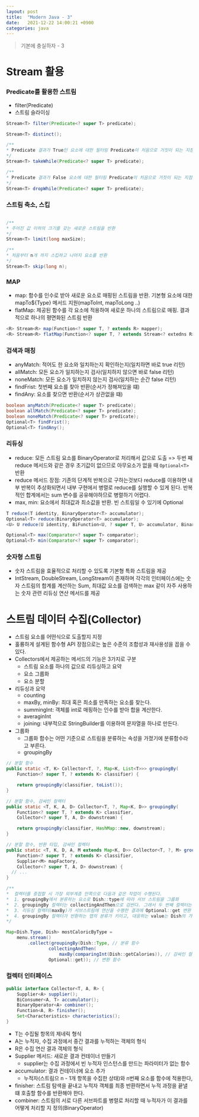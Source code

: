 ```yaml
---
layout: post
title:  "Modern Java - 3"
date:   2021-12-22 14:00:21 +0900
categories: java
---
```


> 기본에 충실하자 - 3

# Stream 활용

### Predicate를 활용한 스트림
- filter(Predicate)
- 스트림 슬라이싱

```java
Stream<T> filter(Predicate<? super T> predicate);

Stream<T> distinct();

/**
* Predicate 결과가 True인 요소에 대한 필터링 Predicate이 처음으로 거짓이 되는 지점에 연산을 멈춤
*/
Stream<T> takeWhile(Predicate<? super T> predicate);

/**
* Predicate 결과가 False 요소에 대한 필터링 Predicate이 처음으로 거짓이 되는 지점까지 발견된 요소를 버린다.
*/
Stream<T> dropWhile(Predicate<? super T> predicate);
```

### 스트림 축소, 스킵

```java

/**
* 주어진 값 이하의 크기를 갖는 새로운 스트림을 반환
*/
Stream<T> limit(long maxSize); 

/**
* 처음부터 n개 까지 스킵하고 나머지 요소를 반환
*/
Stream<T> skip(long n);
```

### MAP
- map: 함수를 인수로 받아 새로운 요소로 매핑된 스트림을 반환. 기본형 요소에 대한 mapTo${Type} 메서드 지원(mapToInt, mapToLong ..)
- flatMap: 제공된 함수를 각 요소에 적용하여 새로운 하나의 스트림으로 매핑. 결과적으로 하나의 평면화된 스트림 반환

```java
<R> Stream<R> map(Function<? super T, ? extends R> mapper);
<R> Stream<R> flatMap(Function<? super T, ? extends Stream<? extedns R>> mapper);
```

### 검색과 매칭
- anyMatch: 적어도 한 요소와 일치하는지 확인하는지(일치하면 바로 true 리턴)
- allMatch: 모든 요소가 일치하는지 검사(일치하지 않으면 바로 false 리턴)
- noneMatch: 모든 요소가 일치하지 않는지 검사(일치하는 순간 false 리턴)
- findFrist: 첫번째 요소를 찾아 반환(순서가 정해져있을 떄)
- findAny: 요소를 찾으면 반환(순서가 상관없을 떄)

```java
boolean anyMatch(Predicate<? super T> predicate);
boolean allMatch(Predicate<? super T> predicate);
boolean noneMatch(Predicate<? super T> predicate);
Optional<T> findFrist();
Optional<T> findAny();
```

### 리듀싱
- reduce: 모든 스트림 요소를 BinaryOperator로 처리해서 값으로 도출 => 두번 째 reduce 메서드와 같은 경우 초기값이 없으므로 아무요소가 없을 때 `Optional<T>` 반환
- reduce 메서드 장점: 기존의 단계적 반복으로 구하는것보다 reduce를 이용하면 내부 반복이 추상화되면서 내부 구현에서 병렬로 reduce를 실행할 수 있게 된다. 반복적인 합계에서는 sum 변수를 공유해야하므로 병렬하기 어렵다.
- max, min: 요소에서 최대값과 최소값을 반환. 빈 스트림일 수 있기에 Optional<T>

```java
T reduce(T identity, BinaryOperator<T> accumulator);
Optional<T> reduce(BinaryOperator<T> accumulator);
<U> U reduce(U identity, BiFunction<U, ? super T, U> accumulator, BinaryOperator<U> combiner);

Optional<T> max(Comparator<? super T> comparator);
Optional<T> min(Comparator<? super T> comparator);
```

### 숫자형 스트림
- 숫자 스트림을 효율적으로 처리할 수 있도록 기본형 특화 스트림을 제공
- IntStream, DoubleStream, LongStream이 존재하며 각각의 인터페이스에는 숫자 스트림의 합계를 계산하는 Sum, 최대값 요소를 검색하는 max 같이 자주 사용하는 숫자 관련 리듀싱 연산 메서드를 제공

# 스트림 데이터 수집(Collector)

- 스트림 요소를 어떤식으로 도출할지 지정
- 훌륭하게 설계된 함수형 API 장점으로는 높은 수준의 조합성과 재사용성을 꼽을 수 있다.
- Collectors에서 제공하는 메서드의 기능은 3가지로 구분
    - 스트림 요소를 하나의 값으로 리듀싱하고 요약
    - 요소 그룹화
    - 요소 분할
- 리듀싱과 요약
    - counting
    - maxBy, minBy: 최대 혹은 최소를 만족하는 요소를 찾는다.
    - summingInt: 객체를 int로 매핑하는 인수를 받아 합을 계산한다.
    - averaginInt
    - joining: 내부적으로 StringBuilder를 이용하여 문자열을 하나로 만든다.
- 그룹화
    - 그룹화 함수는 어떤 기준으로 스트림을 분류하는 속성을 가졌기에 분류함수라고 부른다.
    - groupingBy

```java
// 분할 함수
public static <T, K> Collector<T, ?, Map<K, List<T>>> groupingBy(
    Function<? super T, ? extends K> classifier) {

    return groupingBy(classifier, toList());
}

// 분할 함수, 감싸인 컬렉터
public static <T, K, A, D> Collector<T, ?, Map<K, D>> groupingBy(
    Function<? super T, ? extends K> classifier,
    Collector<? super T, A, D> downstream) {

    return groupingBy(classifier, HashMap::new, downstream);
}

// 분할 함수, 반환 타입, 감싸인 컬렉터
public static <T, K, D, A, M extends Map<K, D>> Collector<T, ?, M> groupingBy(
    Function<? super T, ? extends K> classifier,
    Supplier<M> mapFactory,
    Collector<? super T, A, D> downstream) {
  // ...
}

/**
*  컬렉터를 중첩할 시 가장 외부계층 안쪽으로 다음과 같은 작업이 수행된다.
*  1. groupingBy에서 분류하는 요소로 Dish::type에 따라 서브 스트림을 그룹화
*  2. groupingBy 컬렉터는 collectingAndThen으로 감싼다. 그래서 두 번째 컬렉터는 그룹화된 서브스트림에 적용된다.
*  3. 리듀싱 컬렉터(maxBy)가 서브스트림에 연산을 수행한 결과에 Optional::get 변환 함수가 적용된다.
*  4. groupingBy 컬렉터가 반환하는 맵의 분류가 키이고, 대응하는 value는 Dish의 가장 높은 칼로리이다.
*/

Map<Dish.Type, Dish> mostCaloricByType = 
    menu.stream()
        .collect(groupingBy(Dish::Type, // 분류 함수
                collectingAndThen(
                    maxBy(comparingInt(Dish::getCalories)), // 감싸인 컬렉터
                Optional::get)); // 변환 함수
```

### 컬렉터 인터페이스

```java
public interface Collector<T, A, R> {
    Supplier<A> supplier();
    BiConsumer<A, T> accumulator();
    BinaryOperator<A> combiner();
    Function<A, R> finisher();
    Set<Characteristics> characteristics();
}
```

- T는 수집될 항목의 제네릭 형식
- A는 누적자, 수집 과정에서 중간 결과를 누적하는 객체의 형식
- R은 수집 연산 결과 객체의 형식
- Supplier 메서드: 새로운 결과 컨테이너 만들기
    - supplier는 수집 과정에서 빈 누적자 인스턴스를 만드는 파라미터가 없는 함수
- accumulator: 결과 컨테이너에 요소 추가
    - 누적자(스트림으 n - 1개 항목을 수집한 상태)와 n번째 요소를 함수에 적용한다,
- finisher: 스트림 탐색을 끝내고 누적자 객체를 최종 반환하면서 누적 과정을 끝낼 떄 호출할 함수를 반환해야 한다.
- combiner: 스트림의 서로 다른 서브파트를 병렬로 처리할 때 누적자가 이 결과를 어떻게 처리할 지 정의(BinaryOperator)